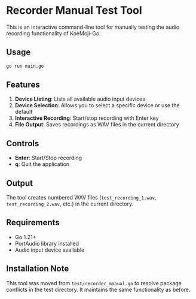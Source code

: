 # Recorder Manual Test Tool

This is an interactive command-line tool for manually testing the audio recording functionality of KoeMoji-Go.

## Usage

```bash
go run main.go
```

## Features

1. **Device Listing**: Lists all available audio input devices
2. **Device Selection**: Allows you to select a specific device or use the default
3. **Interactive Recording**: Start/stop recording with Enter key
4. **File Output**: Saves recordings as WAV files in the current directory

## Controls

- **Enter**: Start/Stop recording
- **q**: Quit the application

## Output

The tool creates numbered WAV files (`test_recording_1.wav`, `test_recording_2.wav`, etc.) in the current directory.

## Requirements

- Go 1.21+
- PortAudio library installed
- Audio input device available

## Installation Note

This tool was moved from `test/recorder_manual.go` to resolve package conflicts in the test directory. It maintains the same functionality as before.